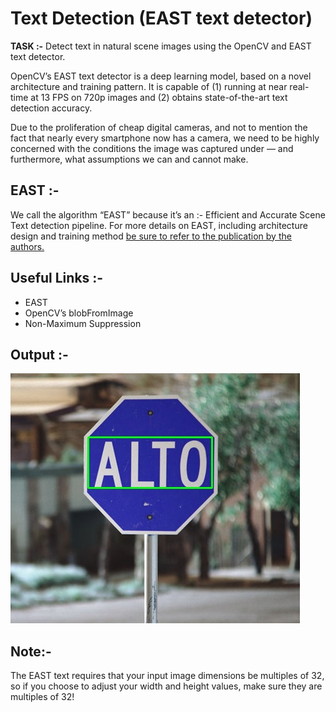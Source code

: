 
# Text Detection (EAST text detector)

<b>TASK :-</b> Detect text in natural scene images using the OpenCV and EAST text detector.

OpenCV’s EAST text detector is a deep learning model, based on a novel architecture and training pattern. It is capable of (1) running at near real-time at 13 FPS on 720p images and (2) obtains state-of-the-art text detection accuracy.

Due to the proliferation of cheap digital cameras, and not to mention the fact that nearly every smartphone now has a camera, we need to be highly concerned with the conditions the image was captured under — and furthermore, what assumptions we can and cannot make.

## EAST :- 
We call the algorithm “EAST” because it’s an :-  Efficient and Accurate Scene Text detection pipeline.
For more details on EAST, including architecture design and training method <a href="https://arxiv.org/abs/1704.03155">be sure to refer to the publication by the authors.</a>

## Useful Links :- 

<ul>
  <li href = "https://arxiv.org/abs/1704.03155">EAST</li>
  <li href = "https://www.pyimagesearch.com/2017/11/06/deep-learning-opencvs-blobfromimage-works/">OpenCV’s blobFromImage</li>
  <li href = "https://www.pyimagesearch.com/2014/11/17/non-maximum-suppression-object-detection-python/">Non-Maximum Suppression</li>
</ul>

## Output :- 
<img src="https://github.com/kishanpython/OCR-Projects/blob/master/Text%20Detection%20using%20OpenCV%20and%20EAST/images/target.jpg"></img>


## Note:-
The EAST text requires that your input image dimensions be multiples of 32, so if you choose to adjust your width and height values, make sure they are multiples of 32!
